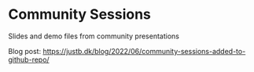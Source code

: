# Community Sessions
Slides and demo files from community presentations

Blog post: https://justb.dk/blog/2022/06/community-sessions-added-to-github-repo/
